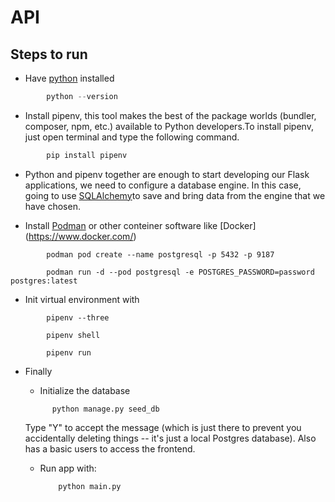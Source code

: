 # API

## Steps to run

- Have [python](https://www.python.org/) installed
  
```python
        python --version
```
- Install pipenv, this tool makes the best of the package worlds (bundler, composer, npm, etc.) available to Python developers.To install pipenv, just open terminal and type the following command.

```python
        pip install pipenv
```

- Python and pipenv together are enough to start developing our Flask applications, we need to configure a database engine. In this case,  going to use [SQLAlchemy](https://www.sqlalchemy.org/)to save and bring data from the engine that we have chosen.

- Install [Podman](https://podman.io/) or other conteiner software like [Docker] (https://www.docker.com/)
```
        podman pod create --name postgresql -p 5432 -p 9187

        podman run -d --pod postgresql -e POSTGRES_PASSWORD=password postgres:latest

```

-  Init virtual environment with

```
        pipenv --three

        pipenv shell

        pipenv run
```
- Finally
  - Initialize the database 
  ```
        python manage.py seed_db
  ```

    Type "Y" to accept the message (which is just there to prevent you accidentally deleting things -- it's just a local Postgres database). Also has a basic users to access the frontend.
    - Run app with:
        ```
            python main.py
        ```   